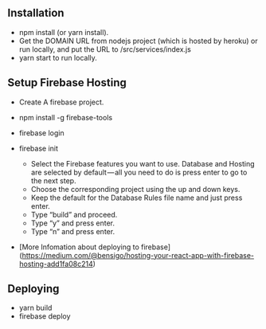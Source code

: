 ## Installation
- npm install (or yarn install).
- Get the DOMAIN URL  from nodejs project (which is hosted by heroku) or run locally, and put the URL to /src/services/index.js
- yarn start to run locally.

## Setup Firebase Hosting
- Create A firebase project.
- npm install -g firebase-tools
- firebase login
- firebase init
  - Select the Firebase features you want to use. Database and Hosting are selected by default — all you need to do is press enter to go to the next step.
  - Choose the corresponding project using the up and down keys.
  - Keep the default for the Database Rules file name and just press enter.
  - Type “build” and proceed.
  - Type “y” and press enter.
  - Type “n” and press enter.

- [More Infomation about deploying to firebase] (https://medium.com/@bensigo/hosting-your-react-app-with-firebase-hosting-add1fa08c214)

## Deploying
- yarn build
- firebase deploy
